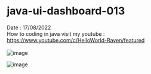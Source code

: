 # java-ui-dashboard-013
Date : 17/08/2022<br/>
How to coding in java
visit my youtube : https://www.youtube.com/c/HelloWorld-Raven/featured
<br/><br/>
![image](https://user-images.githubusercontent.com/58245926/185189446-07b5d831-3d24-49e3-87e6-e0b4fdb1802e.png)

![image](https://user-images.githubusercontent.com/58245926/185189485-46d5d13c-9b96-41f8-9f89-4b0c2481cb9f.png)
